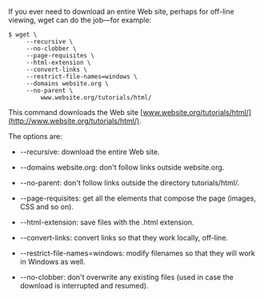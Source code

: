 If you ever need to download an entire Web site, perhaps for off-line viewing, wget can do the job—for example:

```
$ wget \
     --recursive \
     --no-clobber \
     --page-requisites \
     --html-extension \
     --convert-links \
     --restrict-file-names=windows \
     --domains website.org \
     --no-parent \
         www.website.org/tutorials/html/

```

This command downloads the Web site [www.website.org/tutorials/html/](http://www.website.org/tutorials/html/).

The options are:

- --recursive: download the entire Web site.
    
- --domains website.org: don't follow links outside website.org.
    
- --no-parent: don't follow links outside the directory tutorials/html/.
    
- --page-requisites: get all the elements that compose the page (images, CSS and so on).
    
- --html-extension: save files with the .html extension.
    
- --convert-links: convert links so that they work locally, off-line.
    
- --restrict-file-names=windows: modify filenames so that they will work in Windows as well.
    
- --no-clobber: don't overwrite any existing files (used in case the download is interrupted and resumed).